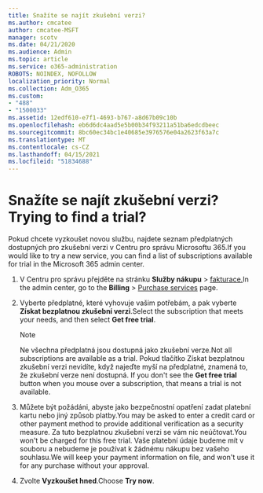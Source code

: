 ```yaml
---
title: Snažíte se najít zkušební verzi?
ms.author: cmcatee
author: cmcatee-MSFT
manager: scotv
ms.date: 04/21/2020
ms.audience: Admin
ms.topic: article
ms.service: o365-administration
ROBOTS: NOINDEX, NOFOLLOW
localization_priority: Normal
ms.collection: Adm_O365
ms.custom:
- "488"
- "1500033"
ms.assetid: 12edf610-e7f1-4693-b767-a8d67b09c10b
ms.openlocfilehash: eb6d6dc4aad5e5b00b34f93211a51ba6edcdbeec
ms.sourcegitcommit: 8bc60ec34bc1e40685e3976576e04a2623f63a7c
ms.translationtype: MT
ms.contentlocale: cs-CZ
ms.lasthandoff: 04/15/2021
ms.locfileid: "51834688"
---
```

# <a name="trying-to-find-a-trial"></a><span data-ttu-id="c2045-102">Snažíte se najít zkušební verzi?</span><span class="sxs-lookup"><span data-stu-id="c2045-102">Trying to find a trial?</span></span>

<span data-ttu-id="c2045-103">Pokud chcete vyzkoušet novou službu, najdete seznam předplatných dostupných pro zkušební verzi v Centru pro správu Microsoftu 365.</span><span class="sxs-lookup"><span data-stu-id="c2045-103">If you would like to try a new service, you can find a list of subscriptions available for trial in the Microsoft 365 admin center.</span></span>
  
1. <span data-ttu-id="c2045-104">V Centru pro správu přejděte na stránku **Služby nákupu** \> [fakturace.](https://go.microsoft.com/fwlink/p/?linkid=868433)</span><span class="sxs-lookup"><span data-stu-id="c2045-104">In the admin center, go to the **Billing** \> [Purchase services](https://go.microsoft.com/fwlink/p/?linkid=868433) page.</span></span>

2. <span data-ttu-id="c2045-105">Vyberte předplatné, které vyhovuje vašim potřebám, a pak vyberte  **Získat bezplatnou zkušební verzi**.</span><span class="sxs-lookup"><span data-stu-id="c2045-105">Select the subscription that meets your needs, and then select  **Get free trial**.</span></span>

    > [!NOTE]
    > <span data-ttu-id="c2045-106">Ne všechna předplatná jsou dostupná jako zkušební verze.</span><span class="sxs-lookup"><span data-stu-id="c2045-106">Not all subscriptions are available as a trial.</span></span> <span data-ttu-id="c2045-107">Pokud tlačítko Získat bezplatnou zkušební verzi nevidíte, když najeďte myší na předplatné, znamená to, že zkušební verze není dostupná. </span><span class="sxs-lookup"><span data-stu-id="c2045-107">If you don't see the **Get free trial** button when you mouse over a subscription, that means a trial is not available.</span></span>
  
3. <span data-ttu-id="c2045-108">Můžete být požádáni, abyste jako bezpečnostní opatření zadat platební kartu nebo jiný způsob platby.</span><span class="sxs-lookup"><span data-stu-id="c2045-108">You may be asked to enter a credit card or other payment method to provide additional verification as a security measure.</span></span> <span data-ttu-id="c2045-109">Za tuto bezplatnou zkušební verzi se vám nic neúčtovat.</span><span class="sxs-lookup"><span data-stu-id="c2045-109">You won't be charged for this free trial.</span></span> <span data-ttu-id="c2045-110">Vaše platební údaje budeme mít v souboru a nebudeme je používat k žádnému nákupu bez vašeho souhlasu.</span><span class="sxs-lookup"><span data-stu-id="c2045-110">We will keep your payment information on file, and won't use it for any purchase without your approval.</span></span>

4. <span data-ttu-id="c2045-111">Zvolte **Vyzkoušet hned**.</span><span class="sxs-lookup"><span data-stu-id="c2045-111">Choose **Try now**.</span></span>